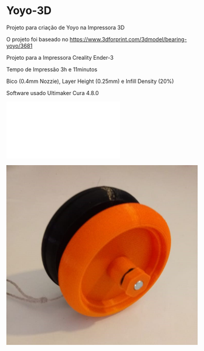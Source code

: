 # Yoyo-3D

Projeto para criação de Yoyo na Impressora 3D

O projeto foi baseado no https://www.3dforprint.com/3dmodel/bearing-yoyo/3681

Projeto para a Impressora Creality Ender-3

Tempo de Impressão 3h e 11minutos

Bico (0.4mm Nozzie), Layer Height (0.25mm) e Infill Density (20%)

Software usado Ultimaker Cura 4.8.0


![Screenshot](yoyo3dv1.stl)

![Screenshot](yoyo.jpeg)



